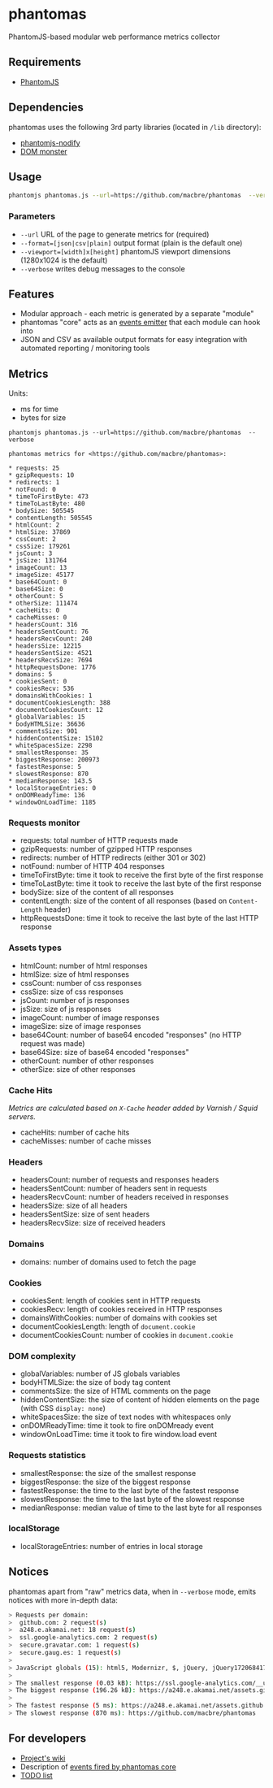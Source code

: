 phantomas
=========

PhantomJS-based modular web performance metrics collector

## Requirements

* [PhantomJS](http://phantomjs.org/)

## Dependencies

phantomas uses the following 3rd party libraries (located in `/lib` directory):

* [phantomjs-nodify](https://github.com/jgonera/phantomjs-nodify)
* [DOM monster](https://github.com/madrobby/dom-monster)

## Usage

``` bash
phantomjs phantomas.js --url=https://github.com/macbre/phantomas  --verbose
```

### Parameters

* `--url` URL of the page to generate metrics for (required)
* `--format=[json|csv|plain]` output format (plain is the default one)
* `--viewport=[width]x[height]` phantomJS viewport dimensions (1280x1024 is the default)
* `--verbose` writes debug messages to the console

## Features

* Modular approach - each metric is generated by a separate "module"
* phantomas "core" acts as an [events emitter](https://github.com/macbre/phantomas/wiki/Events) that each module can hook into
* JSON and CSV as available output formats for easy integration with automated reporting / monitoring tools

## Metrics

Units:

* ms for time
* bytes for size

``` 
phantomjs phantomas.js --url=https://github.com/macbre/phantomas  --verbose

phantomas metrics for <https://github.com/macbre/phantomas>:

* requests: 25
* gzipRequests: 10
* redirects: 1
* notFound: 0
* timeToFirstByte: 473
* timeToLastByte: 480
* bodySize: 505545
* contentLength: 505545
* htmlCount: 2
* htmlSize: 37869
* cssCount: 2
* cssSize: 179261
* jsCount: 3
* jsSize: 131764
* imageCount: 13
* imageSize: 45177
* base64Count: 0
* base64Size: 0
* otherCount: 5
* otherSize: 111474
* cacheHits: 0
* cacheMisses: 0
* headersCount: 316
* headersSentCount: 76
* headersRecvCount: 240
* headersSize: 12215
* headersSentSize: 4521
* headersRecvSize: 7694
* httpRequestsDone: 1776
* domains: 5
* cookiesSent: 0
* cookiesRecv: 536
* domainsWithCookies: 1
* documentCookiesLength: 388
* documentCookiesCount: 12
* globalVariables: 15
* bodyHTMLSize: 36636
* commentsSize: 901
* hiddenContentSize: 15102
* whiteSpacesSize: 2298
* smallestResponse: 35
* biggestResponse: 200973
* fastestResponse: 5
* slowestResponse: 870
* medianResponse: 143.5
* localStorageEntries: 0
* onDOMReadyTime: 136
* windowOnLoadTime: 1185
```

### Requests monitor

* requests: total number of HTTP requests made
* gzipRequests: number of gzipped HTTP responses
* redirects: number of HTTP redirects (either 301 or 302)
* notFound: number of HTTP 404 responses
* timeToFirstByte: time it took to receive the first byte of the first response
* timeToLastByte: time it took to receive the last byte of the first response
* bodySize: size of the content of all responses
* contentLength: size of the content of all responses (based on ``Content-Length`` header)
* httpRequestsDone: time it took to receive the last byte of the last HTTP response

### Assets types

* htmlCount: number of html responses
* htmlSize: size of html responses
* cssCount: number of css responses
* cssSize: size of css responses
* jsCount: number of js responses
* jsSize: size of js responses
* imageCount: number of image responses
* imageSize: size of image responses
* base64Count: number of base64 encoded "responses" (no HTTP request was made)
* base64Size: size of base64 encoded "responses"
* otherCount: number of other responses
* otherSize: size of other responses

### Cache Hits

_Metrics are calculated based on ``X-Cache`` header added by Varnish  / Squid servers._

* cacheHits: number of cache hits
* cacheMisses: number of cache misses

### Headers

* headersCount: number of requests and responses headers
* headersSentCount: number of headers sent in requests
* headersRecvCount: number of headers received in responses
* headersSize: size of all headers
* headersSentSize: size of sent headers
* headersRecvSize: size of received headers

### Domains

* domains: number of domains used to fetch the page

### Cookies

* cookiesSent: length of cookies sent in HTTP requests
* cookiesRecv: length of cookies received in HTTP responses
* domainsWithCookies: number of domains with cookies set
* documentCookiesLength: length of `document.cookie`
* documentCookiesCount: number of cookies in `document.cookie`

### DOM complexity

* globalVariables: number of JS globals variables
* bodyHTMLSize: the size of body tag content
* commentsSize: the size of HTML comments on the page
* hiddenContentSize: the size of content of hidden elements on the page (with CSS ``display: none``)
* whiteSpacesSize: the size of text nodes with whitespaces only
* onDOMReadyTime: time it took to fire onDOMready event
* windowOnLoadTime: time it took to fire window.load event

### Requests statistics

* smallestResponse: the size of the smallest response
* biggestResponse: the size of the biggest response
* fastestResponse: the time to the last byte of the fastest response
* slowestResponse: the time to the last byte of the slowest response
* medianResponse: median value of time to the last byte for all responses

### localStorage

* localStorageEntries: number of entries in local storage

## Notices

phantomas apart from "raw" metrics data, when in `--verbose` mode, emits notices with more in-depth data:

``` bash
> Requests per domain:
>  github.com: 2 request(s)
>  a248.e.akamai.net: 18 request(s)
>  ssl.google-analytics.com: 2 request(s)
>  secure.gravatar.com: 1 request(s)
>  secure.gaug.es: 1 request(s)
>
> JavaScript globals (15): html5, Modernizr, $, jQuery, jQuery17206841744652483612, $stats, moment, GitHub, DateInput, clippyCopiedCallback, debug, _gaq, _gauges, _gat, gaGlobal
>
> The smallest response (0.03 kB): https://ssl.google-analytics.com/__utm.gif?utmwv=5.3.3&utms=1&utmn=248876753&utmhn=github.com&utmcs=UTF-8&utmsr=1024x768&utmvp=1024x1280&utmsc=32-bit&utmul=pl-pl&utmje=0&utmfl=-&utmdt=macbre%2Fphantomas%20%C2%B7%20GitHub&utmhid=1544768543&utmr=-&utmp=%2Fmacbre%2Fphantomas&utmac=UA-3769691-2&utmcc=__utma%3D1.1733239656.1343076130.1343076130.1343076130.1%3B%2B__utmz%3D1.1343076130.1.1.utmcsr%3D(direct)%7Cutmccn%3D(direct)%7Cutmcmd%3D(none)%3B&utmu=qB~
> The biggest response (196.26 kB): https://a248.e.akamai.net/assets.github.com/assets/github-24e061385eeaff0ed974ca8bcf1dfc4fd96ab293.js
>
> The fastest response (5 ms): https://a248.e.akamai.net/assets.github.com/images/gravatars/gravatar-140.png
> The slowest response (870 ms): https://github.com/macbre/phantomas
```

## For developers

* [Project's wiki](https://github.com/macbre/phantomas/wiki)
* Description of [events fired by phantomas core](https://github.com/macbre/phantomas/wiki/Events)
* [TODO list](https://github.com/macbre/phantomas/wiki/TODO)